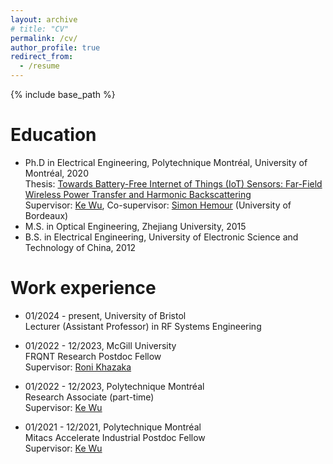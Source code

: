 ```yaml
---
layout: archive
# title: "CV"
permalink: /cv/
author_profile: true
redirect_from:
  - /resume
--- 
```

{% include base_path %}


Education
======
* Ph.D in Electrical Engineering, Polytechnique Montréal, University of Montréal, 2020  
  Thesis: [Towards Battery-Free Internet of Things (IoT) Sensors: Far-Field Wireless Power Transfer and Harmonic Backscattering](https://publications.polymtl.ca/5486/)  
  Supervisor: [Ke Wu](https://scholar.google.ca/citations?user=srJl90oAAAAJ&hl=en), Co-supervisor: [Simon Hemour](https://scholar.google.com/citations?user=rsOFyFQAAAAJ&hl=en) (University of Bordeaux)  
* M.S. in Optical Engineering, Zhejiang University, 2015
* B.S. in Electrical Engineering, University of Electronic Science and Technology of China, 2012

Work experience
======
* 01/2024 - present, University of Bristol  
  Lecturer (Assistant Professor) in RF Systems Engineering 

* 01/2022 - 12/2023, McGill University   
  FRQNT Research Postdoc Fellow  
  Supervisor: [Roni Khazaka](https://www.mcgill.ca/engineering/roni-khazaka)
  
* 01/2022 - 12/2023, Polytechnique Montréal   
  Research Associate (part-time)  
  Supervisor: [Ke Wu](https://scholar.google.ca/citations?user=srJl90oAAAAJ&hl=en)

* 01/2021 - 12/2021, Polytechnique Montréal   
  Mitacs Accelerate Industrial Postdoc Fellow  
  Supervisor: [Ke Wu](https://scholar.google.ca/citations?user=srJl90oAAAAJ&hl=en)

